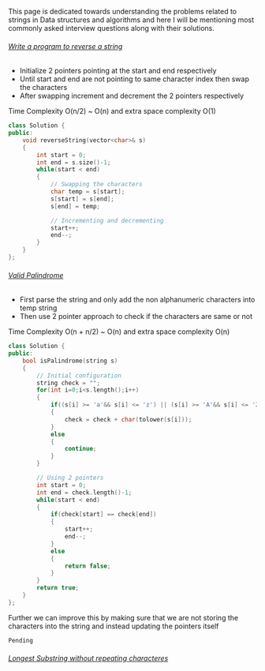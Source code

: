 This page is dedicated towards understanding the problems related to strings in Data structures and algorithms and here I will be mentioning most commonly asked interview questions along with their solutions.


###### [Write a program to reverse a string](https://leetcode.com/problems/reverse-string/)

- Initialize 2 pointers pointing at the start and end respectively 
- Until start and end are not pointing to same character index then swap the characters
- After swapping increment and decrement the 2 pointers respectively

Time Complexity O(n/2) ~ O(n) and extra space complexity O(1)
```C++
class Solution {
public:
    void reverseString(vector<char>& s) 
    {
        int start = 0;
        int end = s.size()-1;
        while(start < end)
        {
            // Swapping the characters
            char temp = s[start];
            s[start] = s[end];
            s[end] = temp;

            // Incrementing and decrementing
            start++;
            end--;
        }
    }
};
```

###### [Valid Palindrome](https://leetcode.com/problems/valid-palindrome/description/)

- First parse the string and only add the non alphanumeric characters into temp string
- Then use 2 pointer approach to check if the characters are same or not

Time Complexity O(n + n/2) ~ O(n) and extra space complexity O(n)
```C++
class Solution {
public:
    bool isPalindrome(string s) 
    {
        // Initial configuration
        string check = "";
        for(int i=0;i<s.length();i++)
        {
            if((s[i] >= 'a'&& s[i] <= 'z') || (s[i] >= 'A'&& s[i] <= 'Z') || (s[i] >= '0' && s[i] <= '9'))
            {
                check = check + char(tolower(s[i]));
            }
            else
            {
                continue;
            }
        }

        // Using 2 pointers
        int start = 0;
        int end = check.length()-1;
        while(start < end)
        {
            if(check[start] == check[end])
            {
                start++;
                end--;
            }
            else
            {
                return false;
            }
        }
        return true;
    }
};
```

Further we can improve this by making sure that we are not storing the characters into the string and instead updating the pointers itself

```C++
Pending
```

###### [Longest Substring without repeating characteres](https://leetcode.com/problems/longest-substring-without-repeating-characters/)